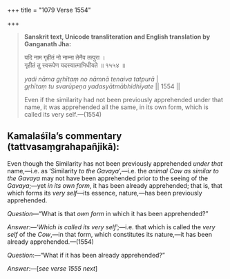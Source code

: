 +++
title = "1079 Verse 1554"

+++
> **Sanskrit text, Unicode transliteration and English translation by Ganganath Jha:** 
>
> यदि नाम गृहीतं नो नाम्ना तेनैव तत्पुरा ।  
> गृहीतं तु स्वरूपेण यदस्यात्माभिधीयते ॥ १५५४ ॥ 
>
> *yadi nāma gṛhītaṃ no nāmnā tenaiva tatpurā* \|  
> *gṛhītaṃ tu svarūpeṇa yadasyātmābhidhīyate* \|\| 1554 \|\| 
>
> Even if the similarity had not been previously apprehended under that name, it was apprehended all the same, in its own form, which is called its very self.—(1554)



## Kamalaśīla’s commentary (tattvasaṃgrahapañjikā):

Even though the Similarity has not been previously apprehended *under that* name,—i.e. as ‘Similarity *to the Gavaya*’,—i.e. the *animal Cow as similar to the Gavaya* may not have been apprehended prior to the seeing of the *Gavaya*;—yet *in its own form*, it has been already apprehended; that is, that which forms its *very self*—its essence, nature,—has been previously apprehended.

*Question*—“What is that *own form* in which it has been apprehended?”

*Answer*:—‘*Which is called its* *very* *self*’;—i.e. that which is called the *very self* of the *Cow*,—in that form, which constitutes its nature,—it has been already apprehended.—(1554)

*Question*:—“What if it has been already apprehended?”

*Answer*:—[*see verse 1555 next*]


